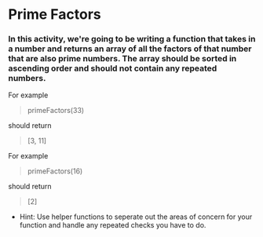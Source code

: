 # Prime Factors


### In this activity, we're going to be writing a function that takes in a number and returns an array of all the factors of that number that are also prime numbers. The array should be sorted in ascending order and should not contain any repeated numbers.

For example

> primeFactors(33)

should return

> [3, 11]


For example

> primeFactors(16)

should return

> [2]

* Hint: Use helper functions to seperate out the areas of concern for your function and handle any repeated checks you have to do.